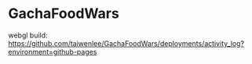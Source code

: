 # GachaFoodWars
webgl build: https://github.com/taiwenlee/GachaFoodWars/deployments/activity_log?environment=github-pages
